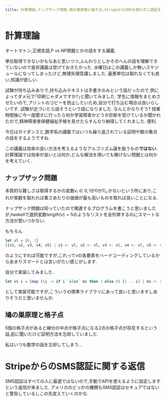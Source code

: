 ```yaml
---
title: 計算理論,ナップザック問題,鳩の巣原理と格子点,StripeからSMSを使わずに認証を手動で有効化すると返信が来ました
---
```


# 計算理論

オートマトン,正規言語,P vs NP問題とかの話をする講義.

単位取得できないかもなあと思いつつ,ふんわりとしかそのへんの話を理解できていないので是非講義は受けておきたかった.
水曜日はこの講義しか無いスケジュールになってしまったけど,無理矢理受講しました.
最悪単位は取れなくても良い,知識が欲しい.

試験が持ち込みありで,持ち込みテキストは手書きのみという話だったので,例によってダメ元で｢印刷じゃダメですか?｣と聞いてみました.
学生に情報をまとめさせたいので,プリントのコピーを防止したいため,自分で打ち込む場合は良いらしいです.
試験が近づいたら話そうという話になりました.
なんとかなりそう?
授業時間後に今一度聞きに行ったら何か学習障害かどうか診断を受けているか聞かれたので,精神障害者保健福祉手帳を見せたらすんなり納得してくれました.
便利.

今日はガイダンスと,数学系の講義ではいつも繰り返されている証明や数の集合の話をするようですね.

この講義は効率の良い方法を考えるようなアルゴリズム論を扱うもの**ではない**.
計算理論では効率が良いとは何か,どんな解法を用いても解けない問題とは何かを考えていく.

## ナップザック問題

本質的な難しさは取得するかの変数$v_i ∈ {0, 1}$が0か1しかないという所にあり,これが実数を取れれば重さあたりの価値が最も高いものを取れば良いことになる.

ナップザック問題は知っていたので関連するプログラムを書こうと思いましたが,haskellで選択変数$length(v) = 5$のようなリストを全列挙するのにスマートな方法が思いつかない.

もちろん

~~~hs
let vl = [0, 1]
[[v1, v2, v3, v4, v5] | v1 <- vl, v2 <- vl, v3 <- vl, v4 <- vl, v5 <- vl]
~~~

のようにすれば可能ですが,これってvの各要素をハードコーディングしているからあまりスマートとは言いがたい感じがします.

自分で実装してみました.

~~~hs
let vs i = [map (\i -> if i `elem` bs then 1 else 0) [1 .. i] | bs <- subsequences [1 .. i]]
~~~

として実装可能ですが,こういうの標準ライブラリにあって良いと思いますしありそうだと思いませんか.

## 鳩の巣原理と格子点

5個の格子点があると線分の中点が格子点になる2点の格子点が存在するという話,前に聞いたけど証明方法を忘却していました.

私はいつも数学の話を忘却してしまう…

# StripeからのSMS認証に関する返信

SMS認証はすべての人に最適ではないので,手動でAPIを使えるように設定しますという返信が来ました.
アメリカのどっかの機関もSMS認証はセキュアではないと警告しているしこの先変えていくのかな.

